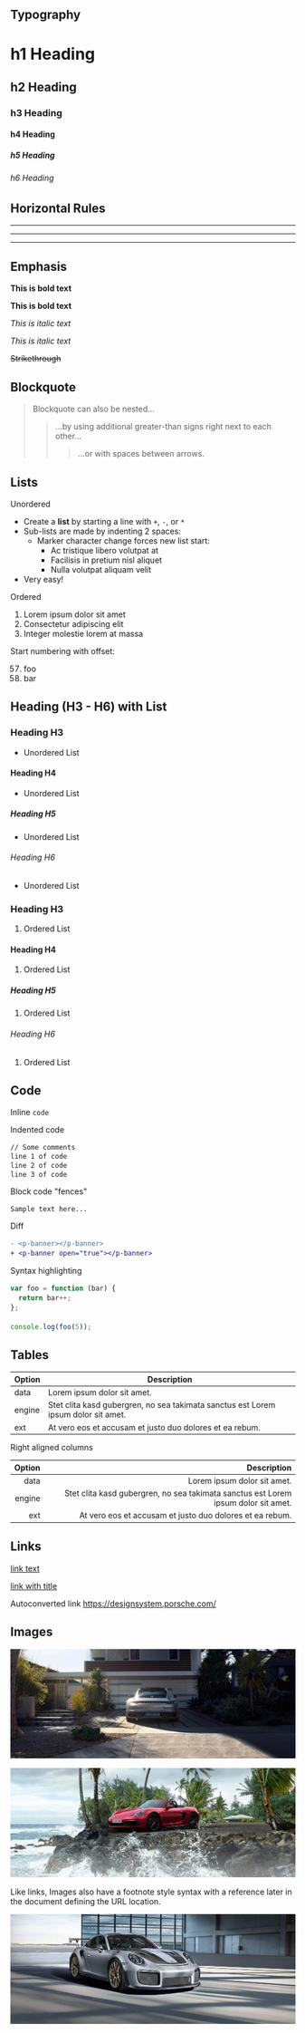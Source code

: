 ## Typography

# h1 Heading

## h2 Heading

### h3 Heading

#### h4 Heading

##### h5 Heading

###### h6 Heading

## Horizontal Rules

---

---

---

## Emphasis

**This is bold text**

**This is bold text**

_This is italic text_

_This is italic text_

~~Strikethrough~~

## Blockquote

> Blockquote can also be nested...
>
> > ...by using additional greater-than signs right next to each other...
> >
> > > ...or with spaces between arrows.

## Lists

Unordered

- Create a **list** by starting a line with `+`, `-`, or `*`
- Sub-lists are made by indenting 2 spaces:
  - Marker character change forces new list start:
    - Ac tristique libero volutpat at
    * Facilisis in pretium nisl aliquet
    - Nulla volutpat aliquam velit
- Very easy!

Ordered

1. Lorem ipsum dolor sit amet
1. Consectetur adipiscing elit
1. Integer molestie lorem at massa

Start numbering with offset:

57. foo
1. bar

## Heading (H3 - H6) with List

### Heading H3

- Unordered List

#### Heading H4

- Unordered List

##### Heading H5

- Unordered List

###### Heading H6

- Unordered List

### Heading H3

1. Ordered List

#### Heading H4

1. Ordered List

##### Heading H5

1. Ordered List

###### Heading H6

1. Ordered List

## Code

Inline `code`

Indented code

    // Some comments
    line 1 of code
    line 2 of code
    line 3 of code

Block code "fences"

```
Sample text here...
```

Diff

```diff
- <p-banner></p-banner>
+ <p-banner open="true"></p-banner>
```

Syntax highlighting

```js
var foo = function (bar) {
  return bar++;
};

console.log(foo(5));
```

## Tables

| Option | Description                                                                        |
| ------ | ---------------------------------------------------------------------------------- |
| data   | Lorem ipsum dolor sit amet.                                                        |
| engine | Stet clita kasd gubergren, no sea takimata sanctus est Lorem ipsum dolor sit amet. |
| ext    | At vero eos et accusam et justo duo dolores et ea rebum.                           |

Right aligned columns

| Option |                                                                        Description |
| -----: | ---------------------------------------------------------------------------------: |
|   data |                                                        Lorem ipsum dolor sit amet. |
| engine | Stet clita kasd gubergren, no sea takimata sanctus est Lorem ipsum dolor sit amet. |
|    ext |                           At vero eos et accusam et justo duo dolores et ea rebum. |

## Links

[link text](https://designsystem.porsche.com/)

[link with title](https://designsystem.porsche.com/ 'Porsche Design System')

Autoconverted link https://designsystem.porsche.com/

## Images

![Porsche 992 Carrera S](../assets/porsche-992-carrera-s.jpg)

![Porsche 718 GTS](../assets/porsche-718-gts.jpg 'The Porsche 718 GTS')

Like links, Images also have a footnote style syntax with a reference later in the document defining the URL location.

![Alt text][id]

[id]: ../assets/porsche-911-gt2-rs.jpg '911 GT2 RS'
